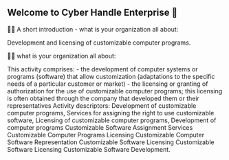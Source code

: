 ## Welcome to Cyber Handle Enterprise 👋

<!--

**Here are some ideas to get you started:**

🙋‍♀️ A short introduction - what is your organization all about?
🌈 Contribution guidelines - how can the community get involved?
👩‍💻 Useful resources - where can the community find your docs? Is there anything else the community should know?
🍿 Fun facts - what does your team eat for breakfast?
🧙 Remember, you can do mighty things with the power of [Markdown](https://docs.github.com/github/writing-on-github/getting-started-with-writing-and-formatting-on-github/basic-writing-and-formatting-syntax)
-->
🙋‍♀️ A short introduction - what is your organization all about:

Development and licensing of customizable computer programs.

👩‍💻 what is your organization all about:

This activity comprises: - the development of computer systems or programs (software) that allow customization (adaptations to the specific needs of a particular customer or market) - the licensing or granting of authorization for the use of customizable computer programs; this licensing is often obtained through the company that developed them or their representatives Activity descriptors: Development of customizable computer programs, Services for assigning the right to use customizable software, Licensing of customizable computer programs, Development of computer programs Customizable Software Assignment Services Customizable Computer Programs Licensing Customizable Computer Software Representation Customizable Software Licensing Customizable Software Licensing Customizable Software Development.
